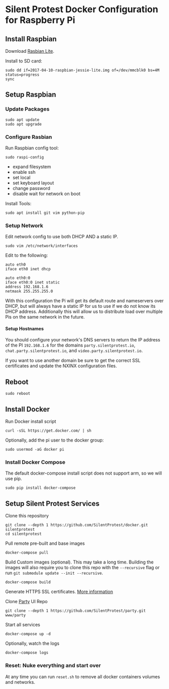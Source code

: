 # Silent Protest Docker Configuration for Raspberry Pi

## Install Raspbian

Download [Rasbian Lite](https://www.raspberrypi.org/downloads/raspbian/).

Install to SD card:

```
sudo dd if=2017-04-10-raspbian-jessie-lite.img of=/dev/mmcblk0 bs=4M status=progress
sync
```

## Setup Raspbian

### Update Packages

```
sudo apt update
sudo apt upgrade
```

### Configure Rasbian

Run Raspbian config tool:

```
sudo raspi-config
```

* expand filesystem
* enable ssh
* set local
* set keyboard layout
* change password
* disable wait for network on boot

Install Tools:

```
sudo apt install git vim python-pip
```


### Setup Network

Edit network config to use both DHCP AND a static IP.

```
sudo vim /etc/network/interfaces
```

Edit to the following:

```
auto eth0
iface eth0 inet dhcp

auto eth0:0
iface eth0:0 inet static
address 192.168.1.6
netmask 255.255.255.0
```

With this configuration the Pi will get its default route and nameservers over DHCP, but will always have a static IP for us to use if we do not know its DHCP address.
Additionally this will allow us to distribute load over multiple Pis on the same network in the future.


#### Setup Hostnames

You should configure your network's DNS servers to return the IP address of the PI `192.168.1.6` for the domains `party.silentprotest.io`, `chat.party.silentprotest.io`, and `video.party.silentprotest.io`.

If you want to use another domain be sure to get the correct SSL certificates and update the NXINX configuration files.

## Reboot

`sudo reboot`


## Install Docker

Run Docker install script

```
curl -sSL https://get.docker.com/ | sh
```

Optionally, add the pi user to the docker group:

```
sudo usermod -aG docker pi
```

### Install Docker Compose

The default docker-compose install script does not support arm, so we will use pip.

```
sudo pip install docker-compose
```

## Setup Silent Protest Services

Clone this repository
```
git clone --depth 1 https://github.com/SilentProtest/docker.git silentprotest
cd silentprotest
```


Pull remote pre-built and base images

```
docker-compose pull
```

Build Custom images (optional). This may take a long time.
Building the images will also require you to clone this repo with the `--recursive` flag or run `git submodule update --init --recursive`.

```
docker-compose build
```


Generate HTTPS SSL certificates. [More information](www/README.md)


Clone [Party](https://github.com/silentprotest/party) UI Repo
```
git clone --depth 1 https://github.com/SilentProtest/party.git www/party
```

Start all services

```
docker-compose up -d
```

Optionally, watch the logs

```
docker-compose logs
```

### Reset: Nuke everything and start over

At any time you can run `reset.sh` to remove all docker containers volumes and networks.